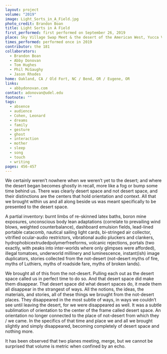 ```yaml
---
layout: project
volume: "2019"
image: Light_Sorts_in_A_Field.jpg
photo_credit: Brandon Boan
title: Light Sorts in A Field
first_performed: first performed on September 26, 2019
place: Sky Village Swap Meet & the desert of the American West, Yucca Valley, CA
times_performed: performed once in 2019
contributor: the 181
collaborators:
  - Brandon Boan
  - Abby Donovan
  - Tom Hughes
  - Phil McGaughy
  - Jason Rhodes
home: Oakland, CA / Old Fort, NC / Bend, OR / Eugene, OR
links:
  - abbydonovan.com
contact: adonovan@udel.edu
footnote: ""
tags:
  - absence
  - audience
  - Cohen, Leonard
  - dreams
  - family
  - gesture
  - ghost
  - interaction
  - mother
  - sleep
  - song
  - touch
  - writing
pages: 456-457
---
```


We certainly weren’t nowhere when we weren’t yet to the desert; and where the desert began becomes ghostly in recall, more like a fog or bump some time behind us. There was clearly desert space and not desert space, and their distinctions are the centers that hold orientation and context. All that we brought within us and all along beside us was meant specifically to be presented to the desert space.

A partial inventory: burnt limbs of re-skinned latex baths, boron mine exposures, unconscious body lean adaptations (correlate to prevailing wind blows, weighted counterbalance), dashboard emulsion fields, lead-lined portable catacomb, nautical sailing light cards, bi-stringed air collector, vitrified ocular-audio restrictors, vibrational audio pluckers and clankers, hydrophobicextrudedpolymerfreeforms, volcanic rejections, portals (two exactly, with peaks into inter-worlds where only glimpses were afforded), illegal tomatoes, underworld millinery and luminescence, instant(ish) image duplicators, stories collected from the not-desert (not-desert myths of fire, myths of Luthiers, myths of roadside fare, myths of broken lands).

We brought all of this from the not-desert. Pulling each out as the desert space called us in perfect time to do so. And that desert space did make them disappear. That desert space did what desert spaces do, it made them all disappear in the strangest of ways. All the notions, the ideas, the materials, and stories, all of these things we brought from the not-desert places. They disappeared in the most subtle of ways, in ways we couldn’t see until leaving the desert, for we were disappeared as well. It was a subtle sublimation of orientation to the center of the frame called desert space. An orientation no longer connected to the place of not-desert from which they / we came. In the specifics of that time and place we and all we brought slightly and simply disappeared, becoming completely of desert space and nothing more.

It has been observed that two planes meeting, merge, but we cannot be surprised that volume is metric when confined by an echo.
